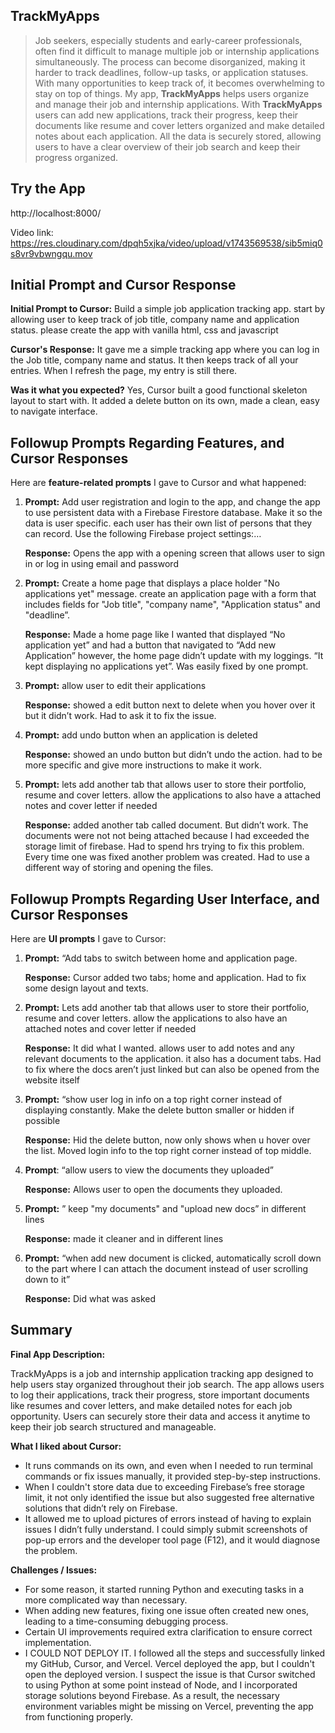 ## TrackMyApps

> Job seekers, especially students and early-career professionals, often find it difficult to manage multiple job or internship applications simultaneously. The process can become disorganized, making it harder to track deadlines, follow-up tasks, or application statuses. With many opportunities to keep track of, it becomes overwhelming to stay on top of things.
> My app, **TrackMyApps** helps users organize and manage their job and internship applications. With **TrackMyApps** users can add new applications, track their progress, keep their documents like resume and cover letters organized and make detailed notes about each application. All the data is securely stored, allowing users to have a clear overview of their job search and keep their progress organized.

## Try the App
http://localhost:8000/
>
Video link: https://res.cloudinary.com/dpqh5xjka/video/upload/v1743569538/sib5miq0s8vr9vbwngqu.mov

## Initial Prompt and Cursor Response
**Initial Prompt to Cursor:**
Build a simple job application tracking app. start by allowing user to keep track of job title, company name and application status. please create the app with vanilla html, css and javascript
>
**Cursor's Response:**
It gave me a simple tracking app where you can log in the Job title, company name and status. It then keeps track of all your entries. When I refresh the page, my entry is still there.
>
**Was it what you expected?**
Yes, Cursor built a good functional skeleton layout to start with. It added a delete button on its own, made a clean, easy to navigate interface.

## Followup Prompts Regarding Features, and Cursor Responses
Here are **feature-related prompts** I gave to Cursor and what happened:

1. **Prompt:** Add user registration and login to the app, and change the app to use persistent data with a Firebase Firestore database. Make it so the data is user specific. each user has their own list of persons that they can record. Use the following Firebase project settings:…
    
    **Response:** Opens the app with a opening screen that allows user to sign in or log in using email and password
    
2. **Prompt:** Create a home page that displays a place holder "No applications yet" message. create an application page with a form that includes fields for "Job title", "company name", "Application status" and "deadline”.
    
    **Response:** Made a home page like I wanted that displayed “No application yet” and had a button that navigated to “Add new Application” however, the home page didn’t update with my loggings. “It kept displaying no applications yet”. Was easily fixed by one prompt.
    
3. **Prompt:** allow user to edit their applications 
    
    **Response:** showed a edit button next to delete when you hover over it but it didn’t work. Had to ask it to fix the issue.
    
4. **Prompt:** add undo button when an application is deleted 
    
    **Response:** showed an undo button but didn’t undo the action. had to be more specific and give more instructions to make it work.
    
5. **Prompt:** lets add another tab that allows user to store their portfolio, resume and cover letters. allow the applications to also have a attached notes and cover letter if needed
    
    **Response:** added another tab called document. But didn’t work. The documents were not not being attached because I had exceeded the storage limit of firebase. Had to spend hrs   trying to fix this problem. Every time one was fixed another problem was created. Had to use a different way of storing and opening the files.

## Followup Prompts Regarding User Interface, and Cursor Responses

Here are **UI prompts** I gave to Cursor:

1. **Prompt:** “Add tabs to switch between home and application page. 
    
    **Response:** Cursor added two tabs; home and application. Had to fix some design layout and texts.
    
2. **Prompt:**  Lets add another tab that allows user to store their portfolio, resume and cover letters. allow the applications to also have an attached notes and cover letter if needed
    
    **Response:** It did what I wanted. allows user to add notes and any relevant documents to the application. it also has a document tabs. Had to  fix where the docs aren’t just linked but can also be opened from the website itself 
    
3. **Prompt:** “show user log in info on a top right corner instead of displaying constantly. Make the delete button smaller or hidden if possible 
    
    **Response:** Hid the delete button, now only shows when u hover over the list. Moved login info to the top right corner instead of top middle.
    
4. **Prompt**: “allow users to view the documents they uploaded”
    
    **Response:** Allows user to open the documents they uploaded. 
    
5. **Prompt:** ” keep "my documents" and "upload new docs” in different lines
    
    **Response:**  made it cleaner and in different lines
    
6. **Prompt:** “when add new document is clicked, automatically scroll down to the part where I can attach the document instead of user scrolling down to it”
    
    **Response:** Did what was asked

## Summary

**Final App Description:**

TrackMyApps is a job and internship application tracking app designed to help users stay organized throughout their job search. The app allows users to log their applications, track their progress, store important documents like resumes and cover letters, and make detailed notes for each job opportunity. Users can securely store their data and access it anytime to keep their job search structured and manageable.

**What I liked about Cursor:**

- It runs commands on its own, and even when I needed to run terminal commands or fix issues manually, it provided step-by-step instructions.
- When I couldn't store data due to exceeding Firebase’s free storage limit, it not only identified the issue but also suggested free alternative solutions that didn’t rely on Firebase.
- It allowed me to upload pictures of errors instead of having to explain issues I didn’t fully understand. I could simply submit screenshots of pop-up errors and the developer tool page (F12), and it would diagnose the problem.

**Challenges / Issues:**

- For some reason, it started running Python and executing tasks in a more complicated way than necessary.
- When adding new features, fixing one issue often created new ones, leading to a time-consuming debugging process.
- Certain UI improvements required extra clarification to ensure correct implementation.
- I COULD NOT DEPLOY IT. I followed all the steps and successfully linked my GitHub, Cursor, and Vercel. Vercel deployed the app, but I couldn't open the deployed version. I suspect the issue is that Cursor switched to using Python at some point instead of Node, and I incorporated storage solutions beyond Firebase. As a result, the necessary environment variables might be missing on Vercel, preventing the app from functioning properly.
  
